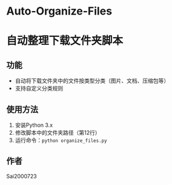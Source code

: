 # Auto-Organize-Files
# 自动整理下载文件夹脚本

## 功能
- 自动将下载文件夹中的文件按类型分类（图片、文档、压缩包等）
- 支持自定义分类规则

## 使用方法
1. 安装Python 3.x
2. 修改脚本中的文件夹路径（第12行）
3. 运行命令：`python organize_files.py`

## 作者
Sai2000723
